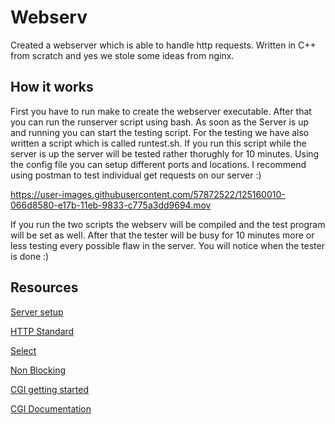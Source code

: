 # Webserv
Created a webserver which is able to handle http requests. Written in C++ from scratch and yes we stole some ideas from nginx.

## How it works
First you have to run make to create the webserver executable. After that you can run the runserver script using bash. 
As soon as the Server is up and running you can start the testing script. For the testing we have also written a script which is called runtest.sh. If you run this script while the server is up the server will be tested rather thorughly for 10 minutes. Using the config file you can setup different ports and locations. I recommend using postman to test individual get requests on our server :)

https://user-images.githubusercontent.com/57872522/125160010-066d8580-e17b-11eb-9833-c775a3dd9694.mov

If you run the two scripts the webserv will be compiled and the test program will be set as well. After that the tester will be busy for 10 minutes more or less testing every possible flaw in the server. You will notice when the tester is done :)

## Resources

[Server setup](https://medium.com/from-the-scratch/http-server-what-do-you-need-to-know-to-build-a-simple-http-server-from-scratch-d1ef8945e4fa)

[HTTP Standard](https://www.rfc-editor.org/rfc/rfc2616.html)

[Select](https://www.lowtek.com/sockets/select.html)

[Non Blocking](https://github.com/cclaude42/webserv)

[CGI getting started](http://www.mnuwer.dbasedeveloper.co.uk/dlearn/web/session01.htm)

[CGI Documentation](http://www.wijata.com/cgi/cgispec.html#4.0)
